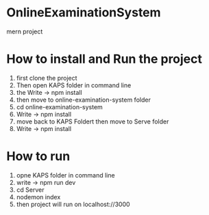 # OnlineExaminationSystem
mern project

# How to install and Run the project

1) first clone the project
2) Then open KAPS folder in command line
3) the Write  ->   npm install
4) then move to online-examination-system folder
5) cd online-examination-system
6) Write ->   npm install
7) move back to KAPS Foldert then move to Serve folder 
8) Write ->  npm install

# How to run

1) opne KAPS folder in command line
2) write ->  npm run dev
3) cd Server
4) nodemon index
5) then project will run on localhost://3000  


